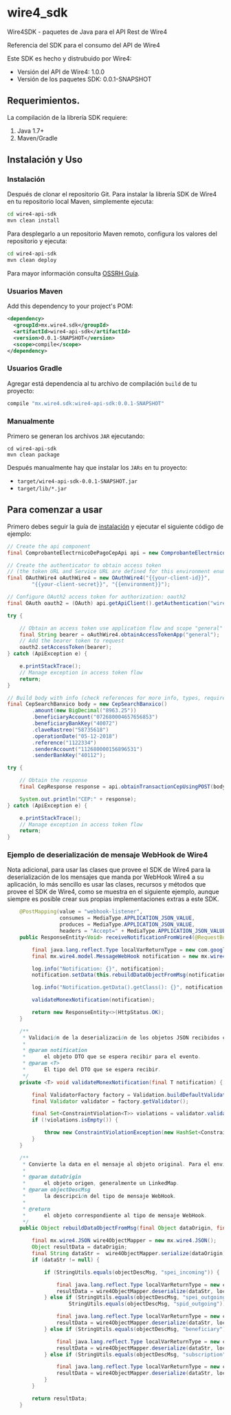 # wire4_sdk

Wire4SDK - paquetes de Java para el API Rest de Wire4

Referencia del SDK para el consumo del API de Wire4

Este SDK es hecho y distrubuido por Wire4:

- Versión del API de Wire4: 1.0.0
- Versión de los paquetes SDK: 0.0.1-SNAPSHOT

## Requerimientos.

La compilación de la librería SDK requiere:

1. Java 1.7+
2. Maven/Gradle

## <a name="installation"></a>Instalación y Uso
### Instalación

Después de clonar el repositorio Git. Para instalar la librería SDK de Wire4 en tu repositorio local Maven, simplemente ejecuta:

```sh
cd wire4-api-sdk
mvn clean install
```

Para desplegarlo a un repositorio Maven remoto, configura los valores del repositorio y ejecuta:
```sh
cd wire4-api-sdk
mvn clean deploy
```

Para mayor información consulta [OSSRH Guía](http://central.sonatype.org/pages/ossrh-guide.html).

### Usuarios Maven

Add this dependency to your project's POM:

```xml
<dependency>
  <groupId>mx.wire4.sdk</groupId>
  <artifactId>wire4-api-sdk</artifactId>
  <version>0.0.1-SNAPSHOT</version>
  <scope>compile</scope>
</dependency>
```

### Usuarios Gradle

Agregar está dependencia al tu archivo de compilación `build` de tu proyecto:

```groovy
compile "mx.wire4.sdk:wire4-api-sdk:0.0.1-SNAPSHOT"
```

### Manualmente

Primero se generan los archivos `JAR` ejecutando:

```shell
cd wire4-api-sdk
mvn clean package
```

Después manualmente hay que instalar los `JARs` en tu proyecto:

* `target/wire4-api-sdk-0.0.1-SNAPSHOT.jar`
* `target/lib/*.jar`

## Para comenzar a usar

Primero debes seguir la guía de [instalación](#installation) y ejecutar el siguiente código de ejemplo:
```java
// Create the api component
final ComprobanteElectrnicoDePagoCepApi api = new ComprobanteElectrnicoDePagoCepApi();

// Create the authenticator to obtain access token
// (the token URL and Service URL are defined for this environment enum value))
final OAuthWire4 oAuthWire4 = new OAuthWire4("{{your-client-id}}",
        "{{your-client-secret}}", "{{environment}}");

// Configure OAuth2 access token for authorization: oauth2
final OAuth oauth2 = (OAuth) api.getApiClient().getAuthentication("wire4_aut_app");

try {

    // Obtain an access token use application flow and scope "general"
    final String bearer = oAuthWire4.obtainAccessTokenApp("general");
    // Add the bearer token to request
    oauth2.setAccessToken(bearer);
} catch (ApiException e) {

    e.printStackTrace();
    // Manage exception in access token flow
    return;
}

// Build body with info (check references for more info, types, required fields)
final CepSearchBanxico body = new CepSearchBanxico()
        .amount(new BigDecimal("8963.25"))
        .beneficiaryAccount("072680004657656853")
        .beneficiaryBankKey("40072")
        .claveRastreo("58735618")
        .operationDate("05-12-2018")
        .reference("1122334")
        .senderAccount("112680000156896531")
        .senderBankKey("40112");

try {

    // Obtain the response
    final CepResponse response = api.obtainTransactionCepUsingPOST(body);

    System.out.println("CEP:" + response);
} catch (ApiException e) {

    e.printStackTrace();
    // Manage exception in access token flow
    return;
}
```

### Ejemplo de deserialización de mensaje WebHook de Wire4

Nota adicional, para usar las clases que provee el SDK de Wire4 para la deserialización de los mensajes que manda por WebHook Wire4 a su aplicación, lo más sencillo es usar las clases, recursos y métodos que provee el SDK de Wire4, como se muestra en el siguiente ejemplo, aunque siempre es posible crear sus propias implementaciones extras a este SDK.
```java
    @PostMapping(value = "webhook-listener",
                 consumes = MediaType.APPLICATION_JSON_VALUE,
                 produces = MediaType.APPLICATION_JSON_VALUE,
                 headers = "Accept=" + MediaType.APPLICATION_JSON_VALUE)
    public ResponseEntity<Void> receiveNotificationFromWire4(@RequestBody String body) {

        final java.lang.reflect.Type localVarReturnType = new com.google.gson.reflect.TypeToken<mx.wire4.model.MessageWebHook>(){}.getType();
        final mx.wire4.model.MessageWebHook notification = new mx.wire4.JSON().deserialize(body, localVarReturnType);

        log.info("Notification: {}", notification);
        notification.setData(this.rebuildDataObjectFromMsg(notification.getData(), notification.getObject()));

        log.info("Notification.getData().getClass(): {}", notification.getData().getClass());

        validateMonexNotification(notification);

        return new ResponseEntity<>(HttpStatus.OK);
    }

    /**
     * Validación de la deserialización de los objetos JSON recibidos como parámetros.
     *
     * @param notification
     *      el objeto DTO que se espera recibir para el evento.
     * @param <T>
     *      El tipo del DTO que se espera recibir.
     */
    private <T> void validateMonexNotification(final T notification) {

        final ValidatorFactory factory = Validation.buildDefaultValidatorFactory();
        final Validator validator = factory.getValidator();

        final Set<ConstraintViolation<T>> violations = validator.validate(notification);
        if (!violations.isEmpty()) {

            throw new ConstraintViolationException(new HashSet<ConstraintViolation<?>>(violations));
        }
    }

    /**
     * Convierte la data en el mensaje al objeto original. Para el envío correcto en los reintentos.
     *
     * @param dataOrigin
     *      el objeto origen, generalmente un LinkedMap.
     * @param objectDescMsg
     *      la descripción del tipo de mensaje WebHook.
     *
     * @return
     *      el objeto correspondiente al tipo de mensaje WebHook.
     */
    public Object rebuildDataObjectFromMsg(final Object dataOrigin, final String objectDescMsg) {

        final mx.wire4.JSON wire4ObjectMapper = new mx.wire4.JSON();
        Object resultData = dataOrigin;
        final String dataStr =  wire4ObjectMapper.serialize(dataOrigin);
        if (dataStr != null) {

            if (StringUtils.equals(objectDescMsg, "spei_incoming")) {

                final java.lang.reflect.Type localVarReturnType = new com.google.gson.reflect.TypeToken<mx.wire4.model.MessageDepositReceived>(){}.getType();
                resultData = wire4ObjectMapper.deserialize(dataStr, localVarReturnType);
            } else if (StringUtils.equals(objectDescMsg, "spei_outgoing") ||
                    StringUtils.equals(objectDescMsg, "spid_outgoing")) {

                final java.lang.reflect.Type localVarReturnType = new com.google.gson.reflect.TypeToken<mx.wire4.model.MessagePayment>(){}.getType();
                resultData = wire4ObjectMapper.deserialize(dataStr, localVarReturnType);
            } else if (StringUtils.equals(objectDescMsg, "beneficiary")) {

                final java.lang.reflect.Type localVarReturnType = new com.google.gson.reflect.TypeToken<mx.wire4.model.MessageAccountBeneficiary>(){}.getType();
                resultData = wire4ObjectMapper.deserialize(dataStr, localVarReturnType);
            } else if (StringUtils.equals(objectDescMsg, "subscription")) {

                final java.lang.reflect.Type localVarReturnType = new com.google.gson.reflect.TypeToken<mx.wire4.model.MessageSubscription>(){}.getType();
                resultData = wire4ObjectMapper.deserialize(dataStr, localVarReturnType);
            }
        }

        return resultData;
    }
```
